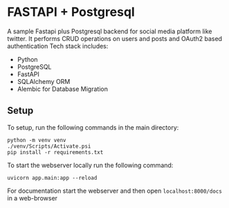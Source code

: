 # FASTAPI + Postgresql
A sample Fastapi plus Postgresql backend for social media platform like twitter.
It performs CRUD operations on users and posts and OAuth2 based authentication
Tech stack includes:
 - Python
 - PostgreSQL
 - FastAPI
 - SQLAlchemy ORM
 - Alembic for Database Migration

## Setup
To setup, run the following commands in the main directory:
```
python -m venv venv
./venv/Scripts/Activate.psi
pip install -r requirements.txt
```

To start the webserver locally run the following command:
```
uvicorn app.main:app --reload
```

For documentation start the webserver and then open ```localhost:8000/docs``` in a web-browser
